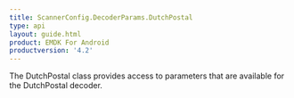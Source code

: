 ```yaml
---
title: ScannerConfig.DecoderParams.DutchPostal
type: api
layout: guide.html
product: EMDK For Android
productversion: '4.2'
---
```



The DutchPostal class provides access to parameters that are
 available for the DutchPostal decoder.

